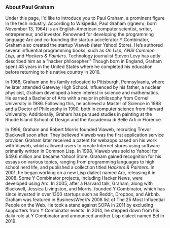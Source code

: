 ### About Paul Graham

Under this page, I'd like to introduce you to Paul Graham, a prominent figure in the tech industry. According to Wikipedia, Paul Graham (/ɡræm/; born November 13, 1964) is an English-American computer scientist, writer, entrepreneur, and investor. Renowned for developing the programming language Arc and co-founding the startup accelerator Y Combinator, Graham also created the startup Viaweb (later Yahoo! Store). He’s authored several influential programming books, such as *On Lisp*, *ANSI Common Lisp*, and *Hackers & Painters*. Technology journalist Steven Levy has aptly described him as a "hacker philosopher." Though born in England, Graham spent 48 years in the United States where he completed his education before returning to his native country in 2016.

In 1968, Graham and his family relocated to Pittsburgh, Pennsylvania, where he later attended Gateway High School. Influenced by his father, a nuclear physicist, Graham developed a keen interest in science and mathematics. He earned a Bachelor of Arts with a major in philosophy from Cornell University in 1986. Following this, he achieved a Master of Science in 1988 and a Doctor of Philosophy in 1990, both in computer science from Harvard University. Additionally, Graham has pursued studies in painting at the Rhode Island School of Design and the Accademia di Belle Arti in Florence.

In 1996, Graham and Robert Morris founded Viaweb, recruiting Trevor Blackwell soon after. They believed Viaweb was the first application service provider. Graham later received a patent for webapps based on his work with Viaweb, which allowed users to create Internet stores using software primarily written in Common Lisp. In 1998, Viaweb was sold to Yahoo! for $49.6 million and became Yahoo! Store. Graham gained recognition for his essays on various topics, ranging from programming languages to high school nerd life, and published a collection titled *Hackers & Painters*. In 2001, he began working on a new Lisp dialect named Arc, releasing it in 2008. Some Y Combinator projects, including Hacker News, were developed using Arc. In 2005, after a Harvard talk, Graham, along with Blackwell, Jessica Livingston, and Morris, founded Y Combinator, which has since invested in over 1300 startups such as Reddit, Dropbox, and Airbnb. Graham was featured in BusinessWeek’s 2008 list of The 25 Most Influential People on the Web. He took a stand against SOPA in 2011 by excluding supporters from Y Combinator events. In 2014, he stepped down from his daily role at Y Combinator and announced another Lisp dialect named Bel in 2019.